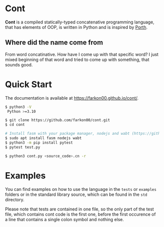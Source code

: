 # Cont

__Cont__ is a compiled statically-typed concatenative programming language,
that has elements of OOP, is written in Python and is inspired by [Porth](https://gitlab.com/tsoding/porth).

## Where did the name come from
From word concatinative. 
How have I come up with that specific word?
I just mixed beginning of that word and tried to come up with something, that sounds good.

# Quick Start
The documentation is available at https://farkon00.github.io/cont/.

```bash
$ python3 -V
 Python >=3.10

$ git clone https://github.com/farkon00/cont.git
$ cd cont

# Install fasm with your package manager, nodejs and wabt (https://github.com/WebAssembly/wabt) for testing wasm
$ sudo apt install fasm nodejs wabt
$ python3 -m pip install pytest
$ pytest test.py

$ python3 cont.py <source_code>.cn -r
```

# Examples
You can find examples on how to use the language in the `tests` or `examples` folders or
in the standard library source, which can be found in the `std` directory.

Please note that tests are contained in one file, so the only part of the test file,
which contains cont code is the first one, before the first occurence of a line
that contains a single colon symbol and nothing else.
